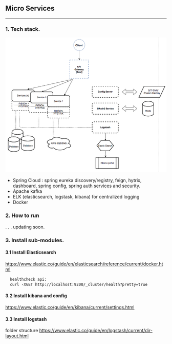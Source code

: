 ## Micro Services
---

### 1. Tech stack.
  ![Tech stack](micro.png)


   -  Spring Cloud : spring eureka discovery/registry, feign, hytrix, dashboard, spring config, spring auth services and security.
   -  Apache kafka
   -  ELK (elasticsearch, logstask, kibana) for centralized logging
   -  Docker

### 2. How to run
   . . . updating soon.

### 3. Install sub-modules.
  #### 3.1 Install Elasticsearch
  https://www.elastic.co/guide/en/elasticsearch/reference/current/docker.html

      healthcheck api:
      curl -XGET http://localhost:9200/_cluster/health?pretty=true

  #### 3.2 Install kibana and config
  https://www.elastic.co/guide/en/kibana/current/settings.html

  #### 3.3 Install logstash

  folder structure
  https://www.elastic.co/guide/en/logstash/current/dir-layout.html
